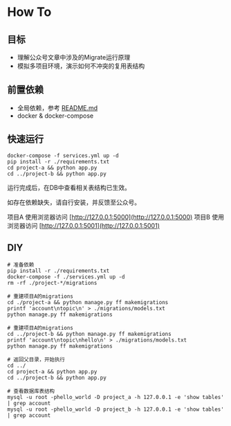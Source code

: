 How To
==============

目标
--------

- 理解公众号文章中涉及的Migrate运行原理
- 模拟多项目环境，演示如何不冲突的复用表结构


前置依赖
---------
- 全局依赖，参考 [README.md](../README.md)
- docker & docker-compose

快速运行
---------

```
docker-compose -f services.yml up -d
pip install -r ./requirements.txt
cd project-a && python app.py
cd ../project-b && python app.py
```

运行完成后，在DB中查看相关表结构已生效。

如存在依赖缺失，请自行安装，并反馈至公众号。

项目A 使用浏览器访问 [http://127.0.0.1:5000](http://127.0.0.1:5000)
项目B 使用浏览器访问 [http://127.0.0.1:5001](http://127.0.0.1:5001)


DIY
---------

```
# 准备依赖
pip install -r ./requirements.txt
docker-compose -f ./services.yml up -d
rm -rf ./project-*/migrations

# 重建项目A的migrations
cd ./project-a && python manage.py ff makemigrations
printf 'account\ntopic\n' > ./migrations/models.txt
python manage.py ff makemigrations

# 重建项目A的migrations
cd ../project-b && python manage.py ff makemigrations
printf 'account\ntopic\nhello\n' > ./migrations/models.txt
python manage.py ff makemigrations

# 返回父目录，开始执行
cd ../
cd project-a && python app.py
cd ../project-b && python app.py

# 查看数据库表结构
mysql -u root -phello_world -D project_a -h 127.0.0.1 -e 'show tables' | grep account
mysql -u root -phello_world -D project_b -h 127.0.0.1 -e 'show tables' | grep account
```


